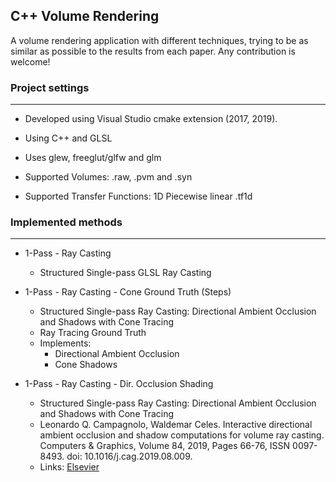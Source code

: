 ## C++ Volume Rendering

A volume rendering application with different techniques, trying to be as similar as possible to the results from each paper. Any contribution is welcome!

### Project settings

---

* Developed using Visual Studio cmake extension (2017, 2019).

* Using C++ and GLSL

* Uses glew, freeglut/glfw and glm

* Supported Volumes: .raw, .pvm and .syn

* Supported Transfer Functions: 1D Piecewise linear .tf1d


### Implemented methods

---

* 1-Pass - Ray Casting
  - Structured Single-pass GLSL Ray Casting

* 1-Pass - Ray Casting - Cone Ground Truth (Steps)
  - Structured Single-pass Ray Casting: Directional Ambient Occlusion and Shadows with Cone Tracing
  - Ray Tracing Ground Truth
  - Implements: 
    - Directional Ambient Occlusion
    - Cone Shadows

* 1-Pass - Ray Casting - Dir. Occlusion Shading
   - Structured Single-pass Ray Casting: Directional Ambient Occlusion and Shadows with Cone Tracing
   - Leonardo Q. Campagnolo, Waldemar Celes. Interactive directional ambient occlusion and shadow computations for volume ray casting. Computers & Graphics, Volume 84, 2019, Pages 66-76, ISSN 0097-8493. doi: 10.1016/j.cag.2019.08.009.
   - Links: [Elsevier](https://www.sciencedirect.com/science/article/abs/pii/S0097849319301372)
